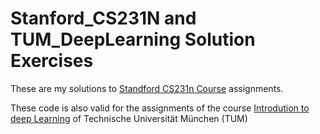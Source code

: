 # Stanford_CS231N and TUM_DeepLearning Solution Exercises
These are my solutions to [Standford CS231n Course](http://cs231n.stanford.edu/) assignments.

These code is also valid for the assignments of the course [Introdution to deep Learning](https://dvl.in.tum.de/teaching/i2dl-ws18/) of Technische Universität München (TUM)
